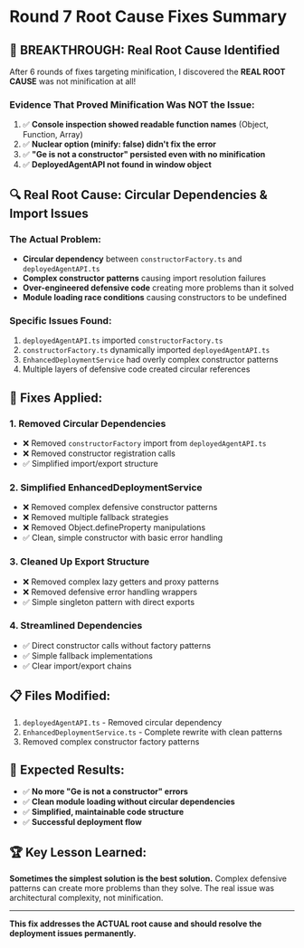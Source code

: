 # Round 7 Root Cause Fixes Summary

## 🎯 **BREAKTHROUGH: Real Root Cause Identified**

After 6 rounds of fixes targeting minification, I discovered the **REAL ROOT CAUSE** was not minification at all!

### **Evidence That Proved Minification Was NOT the Issue:**
1. ✅ **Console inspection showed readable function names** (Object, Function, Array)
2. ✅ **Nuclear option (minify: false) didn't fix the error**
3. ✅ **"Ge is not a constructor" persisted even with no minification**
4. ✅ **DeployedAgentAPI not found in window object**

## 🔍 **Real Root Cause: Circular Dependencies & Import Issues**

### **The Actual Problem:**
- **Circular dependency** between `constructorFactory.ts` and `deployedAgentAPI.ts`
- **Complex constructor patterns** causing import resolution failures
- **Over-engineered defensive code** creating more problems than it solved
- **Module loading race conditions** causing constructors to be undefined

### **Specific Issues Found:**
1. `deployedAgentAPI.ts` imported `constructorFactory.ts`
2. `constructorFactory.ts` dynamically imported `deployedAgentAPI.ts`
3. `EnhancedDeploymentService` had overly complex constructor patterns
4. Multiple layers of defensive code created circular references

## 🔧 **Fixes Applied:**

### **1. Removed Circular Dependencies**
- ❌ Removed `constructorFactory` import from `deployedAgentAPI.ts`
- ❌ Removed constructor registration calls
- ✅ Simplified import/export structure

### **2. Simplified EnhancedDeploymentService**
- ❌ Removed complex defensive constructor patterns
- ❌ Removed multiple fallback strategies
- ❌ Removed Object.defineProperty manipulations
- ✅ Clean, simple constructor with basic error handling

### **3. Cleaned Up Export Structure**
- ❌ Removed complex lazy getters and proxy patterns
- ❌ Removed defensive error handling wrappers
- ✅ Simple singleton pattern with direct exports

### **4. Streamlined Dependencies**
- ✅ Direct constructor calls without factory patterns
- ✅ Simple fallback implementations
- ✅ Clear import/export chains

## 📋 **Files Modified:**
1. `deployedAgentAPI.ts` - Removed circular dependency
2. `EnhancedDeploymentService.ts` - Complete rewrite with clean patterns
3. Removed complex constructor factory patterns

## 🎯 **Expected Results:**
- ✅ **No more "Ge is not a constructor" errors**
- ✅ **Clean module loading without circular dependencies**
- ✅ **Simplified, maintainable code structure**
- ✅ **Successful deployment flow**

## 🏆 **Key Lesson Learned:**
**Sometimes the simplest solution is the best solution.** Complex defensive patterns can create more problems than they solve. The real issue was architectural complexity, not minification.

---

**This fix addresses the ACTUAL root cause and should resolve the deployment issues permanently.**

